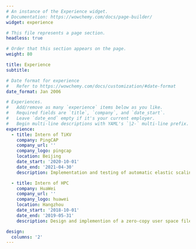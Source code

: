 ```yaml
---
# An instance of the Experience widget.
# Documentation: https://wowchemy.com/docs/page-builder/
widget: experience

# This file represents a page section.
headless: true

# Order that this section appears on the page.
weight: 80

title: Experience
subtitle:

# Date format for experience
#   Refer to https://wowchemy.com/docs/customization/#date-format
date_format: Jan 2006

# Experiences.
#   Add/remove as many `experience` items below as you like.
#   Required fields are `title`, `company`, and `date_start`.
#   Leave `date_end` empty if it's your current employer.
#   Begin multi-line descriptions with YAML's `|2-` multi-line prefix.
experience:
  - title: Intern of TiKV
    company: PingCAP
    company_url: ''
    company_logo: pingcap
    location: Beijing
    date_start: '2020-10-01'
    date_end: '2021-04-30'
    description: Implementation and testing of automatic elastic scaling.

  - title: Intern of HPC
    company: HuaWei
    company_url: ''
    company_logo: huawei
    location: Hangzhou
    date_start: '2018-10-01'
    date_end: '2019-05-31'
    description: Design and implemention of a zero-copy user space file system.

design:
  columns: '2'
---
```

